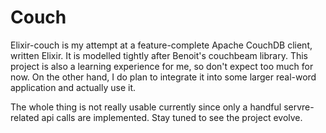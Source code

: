 # Couch

Elixir-couch is my attempt at a feature-complete Apache CouchDB client, written Elixir.
It is modelled tightly after Benoit's couchbeam library. This project is also a learning 
experience for me, so don't expect too much for now. On the other hand, I do plan to 
integrate it into some larger real-word application and actually use it.

The whole thing is not really usable currently since only a handful servre-related api calls
are implemented. Stay tuned to see the project evolve.


